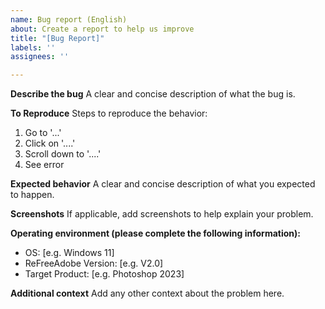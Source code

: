 ```yaml
---
name: Bug report (English)
about: Create a report to help us improve
title: "[Bug Report]"
labels: ''
assignees: ''

---
```


**Describe the bug**
A clear and concise description of what the bug is.

**To Reproduce**
Steps to reproduce the behavior:
1. Go to '...'
2. Click on '....'
3. Scroll down to '....'
4. See error

**Expected behavior**
A clear and concise description of what you expected to happen.

**Screenshots**
If applicable, add screenshots to help explain your problem.

**Operating environment (please complete the following information):**
 - OS: [e.g. Windows 11]
 - ReFreeAdobe Version: [e.g. V2.0]
 - Target Product: [e.g. Photoshop 2023]


**Additional context**
Add any other context about the problem here.
